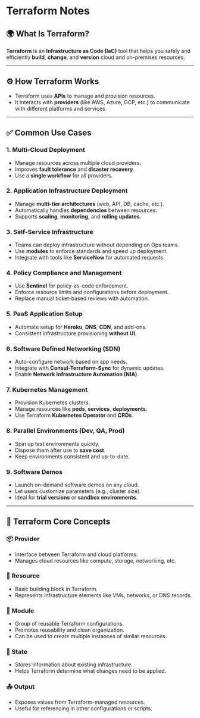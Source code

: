 # Terraform Notes

## 🌍 What Is Terraform?

**Terraform** is an **Infrastructure as Code (IaC)** tool that helps you safely and efficiently **build**, **change**, and **version** cloud and on-premises resources.

---

## ⚙️ How Terraform Works

- Terraform uses **APIs** to manage and provision resources.
- It interacts with **providers** (like AWS, Azure, GCP, etc.) to communicate with different platforms and services.

---

## ✅ Common Use Cases

### 1. **Multi-Cloud Deployment**
- Manage resources across multiple cloud providers.
- Improves **fault tolerance** and **disaster recovery**.
- Use a **single workflow** for all providers.

### 2. **Application Infrastructure Deployment**
- Manage **multi-tier architectures** (web, API, DB, cache, etc.).
- Automatically handles **dependencies** between resources.
- Supports **scaling**, **monitoring**, and **rolling updates**.

### 3. **Self-Service Infrastructure**
- Teams can deploy infrastructure without depending on Ops teams.
- Use **modules** to enforce standards and speed up deployment.
- Integrate with tools like **ServiceNow** for automated requests.

### 4. **Policy Compliance and Management**
- Use **Sentinel** for policy-as-code enforcement.
- Enforce resource limits and configurations before deployment.
- Replace manual ticket-based reviews with automation.

### 5. **PaaS Application Setup**
- Automate setup for **Heroku**, **DNS**, **CDN**, and add-ons.
- Consistent infrastructure provisioning **without UI**.

### 6. **Software Defined Networking (SDN)**
- Auto-configure network based on app needs.
- Integrate with **Consul-Terraform-Sync** for dynamic updates.
- Enable **Network Infrastructure Automation (NIA)**.

### 7. **Kubernetes Management**
- Provision Kubernetes clusters.
- Manage resources like **pods**, **services**, **deployments**.
- Use Terraform **Kubernetes Operator** and **CRDs**.

### 8. **Parallel Environments (Dev, QA, Prod)**
- Spin up test environments quickly.
- Dispose them after use to **save cost**.
- Keep environments consistent and up-to-date.

### 9. **Software Demos**
- Launch on-demand software demos on any cloud.
- Let users customize parameters (e.g., cluster size).
- Ideal for **trial versions** or **sandbox environments**.

---

## 🧩 Terraform Core Concepts

### 📦 Provider
- Interface between Terraform and cloud platforms.
- Manages cloud resources like compute, storage, networking, etc.

### 🧱 Resource
- Basic building block in Terraform.
- Represents infrastructure elements like VMs, networks, or DNS records.

### 📁 Module
- Group of reusable Terraform configurations.
- Promotes reusability and clean organization.
- Can be used to create multiple instances of similar resources.

### 📂 State
- Stores information about existing infrastructure.
- Helps Terraform determine what changes need to be applied.

### 📤 Output
- Exposes values from Terraform-managed resources.
- Useful for referencing in other configurations or scripts.
